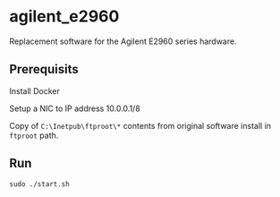 # agilent_e2960
Replacement software for the Agilent E2960 series hardware.

## Prerequisits
Install Docker

Setup a NIC to IP address 10.0.0.1/8

Copy of `C:\Inetpub\ftproot\*` contents from original software install in `ftproot` path.

## Run
`sudo ./start.sh`

